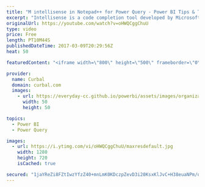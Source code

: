 ```yaml
---
title: "M intellisense in Notepad++ for Power Query - Power BI Tips & Tricks #38"
excerpt: "Intellisense is a code completion tool developed by Microsoft to help developers code faster and syntax free.  Power Query or Power BI does not have Intellisense built in yet, but it is a highly requested feature.  You can vote for Intellisense feature to be added in Power Query or Power BI here: https://ideas.powerbi.com/forums/265200-power-bi-ideas/suggestions/7202913-improve-the-advanced-query-editor"
originalUrl: https://youtube.com/watch?v=oHWQCggChuU
type: video
price: Free
length: PT10M44S
publishedDateTime: 2017-03-09T20:29:56Z
heat: 50

featuredContent: "<iframe width=\"800\" height=\"500\" frameborder=\"0\" src=\"https://www.youtube.com/embed/oHWQCggChuU\" allow=\"accelerometer; autoplay; encrypted-media; gyroscope; picture-in-picture\" allowfullscreen></iframe>"

provider:
  name: Curbal
  domain: curbal.com
  images:
    - url: https://everyday-cc.github.io/powerbi/assets/images/organizations/curbal.com-50x50.jpg
      width: 50
      height: 50

topics:
  - Power BI
  - Power Query

images:
  - url: https://i.ytimg.com/vi/oHWQCggChuU/maxresdefault.jpg
    width: 1280
    height: 720
    isCached: true

secured: "1jaYReZi8FZtIwzYfzZ40+mnLmK0KDczpZevD3i20KsxKlJvC+H38euaNPm/o9J0EEKPjXhXiGBfMnVETba/zHaDANl9m0JyE/N33nz/X3T5no0p82Ffr1e/fGENQiiuKzzd0cxOSi0uT1vXE2t0CSdQIXLpVkDxusIOx2/bYmJxZ3BxZw+qjAruNpHuwp1zjcS8mTGZ80dT4PvXfpZxvxO/dP2FrhGK0UoAm/H1C2fLVtcw1k2lDwLbZHuw2gmhdiMn4ZjjZMO7IMZF0XktgETzaeZjQKwTVRfeMRSvIvn7olTAfsQ4K1gBnLxvb+ALswyaJ0QWHCm+p8KqWzlvrHYcmFn1TNkUV+whmiR768GVBzZO8c8Xw0TwHVMLenl2G1zt5/3YBeMGgsTPsv1IJF9TBDO1KM/z9LVTV5baYAg=;smlzwlS8ytFv3cNki3/Afw=="
---
```


